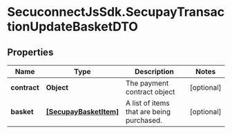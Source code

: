 # SecuconnectJsSdk.SecupayTransactionUpdateBasketDTO

## Properties
Name | Type | Description | Notes
------------ | ------------- | ------------- | -------------
**contract** | **Object** | The payment contract object | [optional] 
**basket** | [**[SecupayBasketItem]**](SecupayBasketItem.md) | A list of items that are being purchased. | [optional] 


